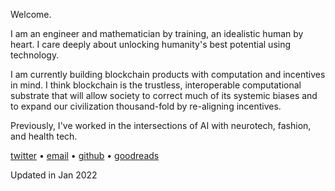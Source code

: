 Welcome.

I am an engineer and mathematician by training, an idealistic human by heart. I care deeply about unlocking humanity's best potential using technology.

I am currently building blockchain products with computation and incentives in mind. I think blockchain is the trustless, interoperable computational substrate that will allow society to correct much of its systemic biases and to expand our civilization thousand-fold by re-aligning incentives.

[//]: # "### Neuroscience"
[//]: # "The human brain is the magical source of all of our decisions -- [some think](https://www.cnbc.com/2020/12/05/elon-musks-neuralink-bold-ideas-hurdles.html) brain-machine interfaces are humanity's best hope against existential threat from AI, albeit with its [ethical questions](https://www.nature.com/articles/551159a) -- yet currently we know too little about it to develop useful applications. I am doing brain research in Professor Jack Gallant's lab at UC Berkeley on [an invasive technique](https://en.wikipedia.org/wiki/Deep_brain_stimulation), one with big problems and bigger potential."
[//]: # "In a past life, I once led the backend team of a Series A SaaS company, founded a health tech startup, and also had multiple machine learning and engineering roles. Among my side projects, I once built a popular medical information site and raised a small relief fund for Ethiopian children during the first months of covid when things were hard."

Previously, I've worked in the intersections of AI with neurotech, fashion, and health tech.

<!-- Some other interests of mine include cosmology, biology, game theory, and effective altruism. -->

[twitter](https://twitter.com/0x1plus) • [email](mailto:yijiachen@pm.me) • [github](https://github.com/Yijia-Chen) • [goodreads](https://www.goodreads.com/yijiachen)

Updated in Jan 2022
